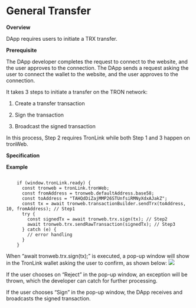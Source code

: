 # General Transfer

**Overview**

DApp requires users to initiate a TRX transfer.

**Prerequisite**

The DApp developer completes the request to connect to the website, and the user approves to the connection. The DApp sends a request asking the user to connect the wallet to the website, and the user approves to the connection.

It takes 3 steps to initiate a transfer on the TRON network:

  1. Create a transfer transaction

  2. Sign the transaction

  3. Broadcast the signed transaction




In this process, Step 2 requires TronLink while both Step 1 and 3 happen on tronWeb.

**Specification**

**Example**

```shell  
    
    if (window.tronLink.ready) {
      const tronweb = tronLink.tronWeb;
      const fromAddress = tronweb.defaultAddress.base58;
      const toAddress = "TAHQdDiZajMMP26STUnfsiRMNyXdxAJakZ";
      const tx = await tronweb.transactionBuilder.sendTrx(toAddress, 10, fromAddress); // Step1
      try {
        const signedTx = await tronweb.trx.sign(tx); // Step2
        await tronweb.trx.sendRawTransaction(signedTx); // Step3
      } catch (e) {
        // error handling
      }
    }
```

When “await tronweb.trx.sign(tx);” is executed, a pop-up window will show in the TronLink wallet asking the user to confirm, as shown below: ![](https://docs.tronlink.org/~gitbook/image?url=https%3A%2F%2F1639117838-files.gitbook.io%2F%7E%2Ffiles%2Fv0%2Fb%2Fgitbook-x-prod.appspot.com%2Fo%2Fspaces%252FDolSJpJ5tqTIRP95VixZ%252Fuploads%252FIZplXs5U1BNodOvt6eEt%252Ftransfer-sign.jpg%3Falt%3Dmedia%26token%3D8e2841b7-8877-4ed9-af9c-2515f4b6c5db&width=300&dpr=4&quality=100&sign=a20451f5&sv=2)

If the user chooses on “Reject” in the pop-up window, an exception will be thrown, which the developer can catch for further processing.

If the user chooses “Sign” in the pop-up window, the DApp receives and broadcasts the signed transaction.
